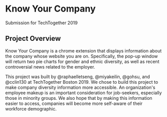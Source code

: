 # Know Your Company
Submission for TechTogether 2019

## Project Overview

Know Your Company is a chrome extension that displays information about the company whose website you are on. Specifically,
the pop-up window will return two pie charts for gender and ethnic diversity, as well as recent controversial news related to the employer.

This project was built by @raphaelletseng, @miyakeilin, @gohsu, and @cclin130 at TechTogether Boston 2019. We chose to build this project to make company diversity
information more accessible. An organization's employee makeup is an important consideration for job-seekers, especially those in minority groups.
We also hope that by making this information easier to access, companies will become more self-aware of their workforce demographic.

